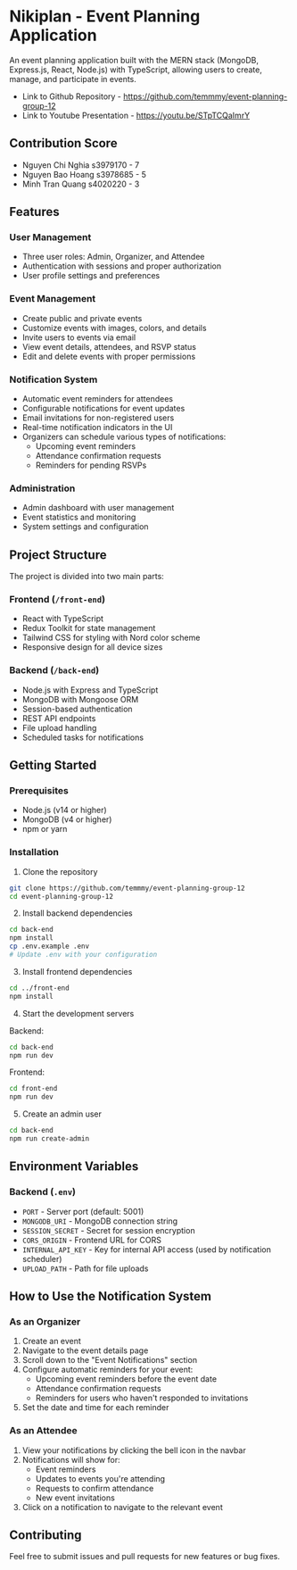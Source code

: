 # Nikiplan - Event Planning Application

An event planning application built with the MERN stack (MongoDB, Express.js, React, Node.js) with TypeScript, allowing users to create, manage, and participate in events.

- Link to Github Repository - https://github.com/temmmy/event-planning-group-12
- Link to Youtube Presentation - https://youtu.be/STpTCQaImrY

## Contribution Score

- Nguyen Chi Nghia s3979170 - 7
- Nguyen Bao Hoang s3978685 - 5
- Minh Tran Quang s4020220 - 3

## Features

### User Management

- Three user roles: Admin, Organizer, and Attendee
- Authentication with sessions and proper authorization
- User profile settings and preferences

### Event Management

- Create public and private events
- Customize events with images, colors, and details
- Invite users to events via email
- View event details, attendees, and RSVP status
- Edit and delete events with proper permissions

### Notification System

- Automatic event reminders for attendees
- Configurable notifications for event updates
- Email invitations for non-registered users
- Real-time notification indicators in the UI
- Organizers can schedule various types of notifications:
  - Upcoming event reminders
  - Attendance confirmation requests
  - Reminders for pending RSVPs

### Administration

- Admin dashboard with user management
- Event statistics and monitoring
- System settings and configuration

## Project Structure

The project is divided into two main parts:

### Frontend (`/front-end`)

- React with TypeScript
- Redux Toolkit for state management
- Tailwind CSS for styling with Nord color scheme
- Responsive design for all device sizes

### Backend (`/back-end`)

- Node.js with Express and TypeScript
- MongoDB with Mongoose ORM
- Session-based authentication
- REST API endpoints
- File upload handling
- Scheduled tasks for notifications

## Getting Started

### Prerequisites

- Node.js (v14 or higher)
- MongoDB (v4 or higher)
- npm or yarn

### Installation

1. Clone the repository

```bash
git clone https://github.com/temmmy/event-planning-group-12
cd event-planning-group-12
```

2. Install backend dependencies

```bash
cd back-end
npm install
cp .env.example .env
# Update .env with your configuration
```

3. Install frontend dependencies

```bash
cd ../front-end
npm install
```

4. Start the development servers

Backend:

```bash
cd back-end
npm run dev
```

Frontend:

```bash
cd front-end
npm run dev
```

5. Create an admin user

```bash
cd back-end
npm run create-admin
```

## Environment Variables

### Backend (`.env`)

- `PORT` - Server port (default: 5001)
- `MONGODB_URI` - MongoDB connection string
- `SESSION_SECRET` - Secret for session encryption
- `CORS_ORIGIN` - Frontend URL for CORS
- `INTERNAL_API_KEY` - Key for internal API access (used by notification scheduler)
- `UPLOAD_PATH` - Path for file uploads

## How to Use the Notification System

### As an Organizer

1. Create an event
2. Navigate to the event details page
3. Scroll down to the "Event Notifications" section
4. Configure automatic reminders for your event:
   - Upcoming event reminders before the event date
   - Attendance confirmation requests
   - Reminders for users who haven't responded to invitations
5. Set the date and time for each reminder

### As an Attendee

1. View your notifications by clicking the bell icon in the navbar
2. Notifications will show for:
   - Event reminders
   - Updates to events you're attending
   - Requests to confirm attendance
   - New event invitations
3. Click on a notification to navigate to the relevant event

## Contributing

Feel free to submit issues and pull requests for new features or bug fixes.
